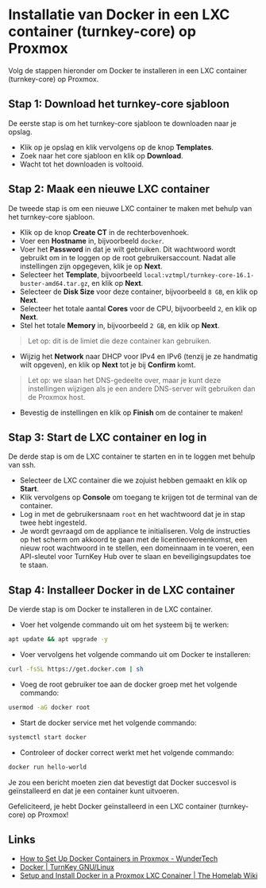 # Installatie van Docker in een LXC container (turnkey-core) op Proxmox

Volg de stappen hieronder om Docker te installeren in een LXC container (turnkey-core) op Proxmox.

## Stap 1: Download het turnkey-core sjabloon

De eerste stap is om het turnkey-core sjabloon te downloaden naar je opslag.

- Klik op je opslag en klik vervolgens op de knop **Templates**.
- Zoek naar het core sjabloon en klik op **Download**.
- Wacht tot het downloaden is voltooid.

## Stap 2: Maak een nieuwe LXC container

De tweede stap is om een nieuwe LXC container te maken met behulp van het turnkey-core sjabloon.

- Klik op de knop **Create CT** in de rechterbovenhoek.
- Voer een **Hostname** in, bijvoorbeeld `docker`.
- Voer het **Password** in dat je wilt gebruiken. Dit wachtwoord wordt gebruikt om in te loggen op de root gebruikersaccount. Nadat alle instellingen zijn opgegeven, klik je op **Next**.
- Selecteer het **Template**, bijvoorbeeld `local:vztmpl/turnkey-core-16.1-buster-amd64.tar.gz`, en klik op **Next**.
- Selecteer de **Disk Size** voor deze container, bijvoorbeeld `8 GB`, en klik op **Next**.
- Selecteer het totale aantal **Cores** voor de CPU, bijvoorbeeld `2`, en klik op **Next**.
- Stel het totale **Memory** in, bijvoorbeeld `2 GB`, en klik op **Next**.
> Let op: dit is de limiet die deze container kan gebruiken.
- Wijzig het **Network** naar DHCP voor IPv4 en IPv6 (tenzij je ze handmatig wilt opgeven), en klik op **Next** tot je bij **Confirm** komt.
> Let op: we slaan het DNS-gedeelte over, maar je kunt deze instellingen wijzigen als je een andere DNS-server wilt gebruiken dan de Proxmox host.
- Bevestig de instellingen en klik op **Finish** om de container te maken!

## Stap 3: Start de LXC container en log in

De derde stap is om de LXC container te starten en in te loggen met behulp van ssh.

- Selecteer de LXC container die we zojuist hebben gemaakt en klik op **Start**.
- Klik vervolgens op **Console** om toegang te krijgen tot de terminal van de container.
- Log in met de gebruikersnaam `root` en het wachtwoord dat je in stap twee hebt ingesteld.
- Je wordt gevraagd om de appliance te initialiseren. Volg de instructies op het scherm om akkoord te gaan met de licentieovereenkomst, een nieuw root wachtwoord in te stellen, een domeinnaam in te voeren, een API-sleutel voor TurnKey Hub over te slaan en beveiligingsupdates toe te staan.

## Stap 4: Installeer Docker in de LXC container

De vierde stap is om Docker te installeren in de LXC container.

- Voer het volgende commando uit om het systeem bij te werken:

```bash
apt update && apt upgrade -y
```

- Voer vervolgens het volgende commando uit om Docker te installeren:

```bash
curl -fsSL https://get.docker.com | sh
```

- Voeg de root gebruiker toe aan de docker groep met het volgende commando:

```bash
usermod -aG docker root
```

- Start de docker service met het volgende commando:

```bash
systemctl start docker
```

- Controleer of docker correct werkt met het volgende commando:

```bash
docker run hello-world
```

Je zou een bericht moeten zien dat bevestigt dat Docker succesvol is geïnstalleerd en dat je een container kunt uitvoeren.

Gefeliciteerd, je hebt Docker geïnstalleerd in een LXC container (turnkey-core) op Proxmox!

## Links

- [How to Set Up Docker Containers in Proxmox - WunderTech](https://www.wundertech.net/how-to-set-up-docker-containers-in-proxmox/)
- [Docker | TurnKey GNU/Linux](https://www.turnkeylinux.org/docs/docker)
- [Setup and Install Docker in a Proxmox LXC Conainer | The Homelab Wiki](https://thehomelab.wiki/books/promox-ve/page/setup-and-install-docker-in-a-promox-lxc-conainer)
